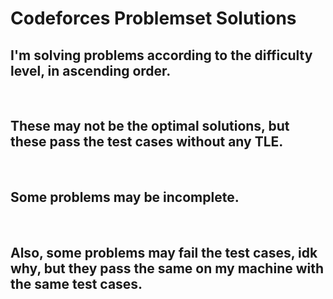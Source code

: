 <h1>Codeforces Problemset Solutions</h1>
<h2>I'm solving problems according to the difficulty level, in ascending order.</h2>
<br>
<h2>These may not be the optimal solutions, but these pass the test cases without any TLE.</h2>
<br>
<h2>Some problems may be incomplete.</h2>
<br>
<h2>Also, some problems may fail the test cases, idk why, but they pass the same on my machine with the same test cases.</h2>